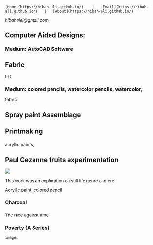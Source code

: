 ```
[Home](https://hibah-ali.github.io/)    |   [Email](https://hibah-ali.github.io/)   |   [About](https://hibah-ali.github.io/)
```
_hibahalei@gmail.com_


## Computer Aided Designs:


### Medium: AutoCAD Software

## Fabric

![](

### Medium: colored pencils, watercolor pencils, watercolor, 
fabric

## Spray paint Assemblage


## Printmaking

###
acryllic paints, 


## Paul Cezanne fruits experimentation
![](IMG_1959.heic)

This work was an exploration on still life genre and cre



Acryllic paint, colored pencil


### Charcoal


###
The race against time

### Poverty (A Series)
```
images

```
